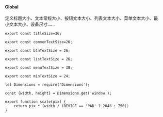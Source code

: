 #### Global

定义标题大小、文本常规大小、按钮文本大小、列表文本大小、菜单文本大小、最小文本大小、设备尺寸......



```
export const titleSize=36;

export const commonTextSize=26;

export const btnTextSize = 26;

export const listTextSize = 26;

export const menuTextSize = 30;

export const minTextSize = 24;

let Dimensions = require('Dimensions');

const {width, height} = Dimensions.get('window');

export function scale(pix) {
    return pix * (width / (DEVICE == 'PAD' ? 2048 : 750))
}
```



